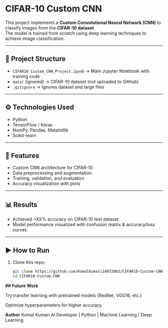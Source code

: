 # CIFAR-10 Custom CNN

This project implements a **Custom Convolutional Neural Network (CNN)** to classify images from the **CIFAR-10 dataset**.  
The model is trained from scratch using deep learning techniques to achieve image classification.

---

## 📂 Project Structure
- `CIFAR10_Custom_CNN_Project.ipynb` → Main Jupyter Notebook with training code
- `data/` (ignored) → CIFAR-10 dataset (not uploaded to GitHub)
- `.gitignore` → Ignores dataset and large files

---

## ⚙️ Technologies Used
- Python  
- TensorFlow / Keras  
- NumPy, Pandas, Matplotlib  
- Scikit-learn  

---

## 🚀 Features
- Custom CNN architecture for CIFAR-10  
- Data preprocessing and augmentation  
- Training, validation, and evaluation  
- Accuracy visualization with plots  

---

## 📊 Results
- Achieved ~XX% accuracy on CIFAR-10 test dataset.  
- Model performance visualized with confusion matrix & accuracy/loss curves.  

---

## ▶️ How to Run
1. Clone this repo:
   ```bash
   git clone https://github.com/KomalKumari14072003/CIFAR10-Custom-CNN.git
   cd CIFAR10-Custom-CNN

**## Future Work**

Try transfer learning with pretrained models (ResNet, VGG16, etc.)

Optimize hyperparameters for higher accuracy


**Author**
Komal Kumari
AI Developer | Python | Machine Learning | Deep Learning
   
